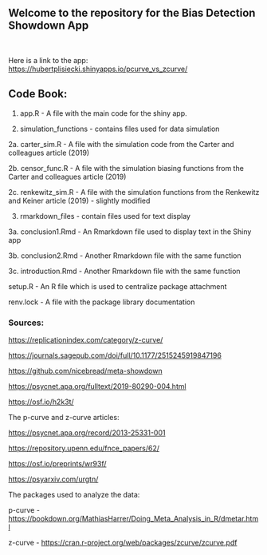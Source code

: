 ## Welcome to the repository for the Bias Detection Showdown App
&nbsp;
&nbsp;
&nbsp;

Here is a link to the app:
https://hubertplisiecki.shinyapps.io/pcurve_vs_zcurve/


## Code Book:

1. app.R - A file with the main code for the shiny app.

2. simulation_functions - contains files used for data simulation

2a.    carter_sim.R - A file with the simulation code from the Carter and colleagues article (2019)

2b.    censor_func.R - A file with the simulation biasing functions from the Carter and colleagues article (2019)

2c.    renkewitz_sim.R - A file with the simulation functions from the Renkewitz and Keiner article (2019) - slightly modified
 
3. rmarkdown_files - contain files used for text display
       
3a.    conclusion1.Rmd - An Rmarkdown file used to display text in the Shiny app

3b.    conclusion2.Rmd - Another Rmarkdown file with the same function

3c.    introduction.Rmd - Another Rmarkdown file with the same function
       
setup.R - An R file which is used to centralize package attachment

renv.lock - A file with the package library documentation





### Sources:

https://replicationindex.com/category/z-curve/  

https://journals.sagepub.com/doi/full/10.1177/2515245919847196
  
https://github.com/nicebread/meta-showdown  

https://psycnet.apa.org/fulltext/2019-80290-004.html
  
https://osf.io/h2k3t/  
  
The p-curve and z-curve articles:
  
https://psycnet.apa.org/record/2013-25331-001 
  
https://repository.upenn.edu/fnce_papers/62/    
  
https://osf.io/preprints/wr93f/ 
   
https://psyarxiv.com/urgtn/
  
The packages used to analyze the data:

p-curve - https://bookdown.org/MathiasHarrer/Doing_Meta_Analysis_in_R/dmetar.html

z-curve - https://cran.r-project.org/web/packages/zcurve/zcurve.pdf
